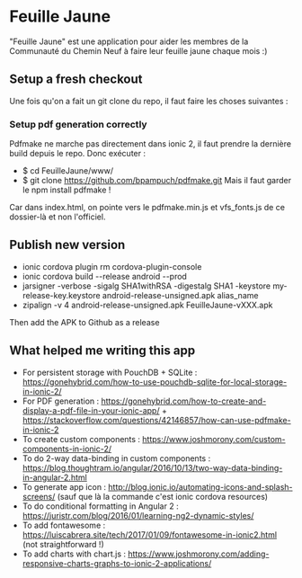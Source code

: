 # Feuille Jaune

"Feuille Jaune" est une application pour aider les membres de la Communauté du Chemin Neuf à faire leur feuille jaune chaque mois :)

## Setup a fresh checkout

Une fois qu'on a fait un git clone du repo, il faut faire les choses suivantes :

### Setup pdf generation correctly

Pdfmake ne marche pas directement dans ionic 2, il faut prendre la dernière build depuis le repo. Donc exécuter :
* $ cd  FeuilleJaune/www/
* $ git clone https://github.com/bpampuch/pdfmake.git
Mais il faut garder le npm install pdfmake !

Car dans index.html, on pointe vers le pdfmake.min.js et vfs_fonts.js de ce dossier-là et non l'officiel.

## Publish new version

* ionic cordova plugin rm cordova-plugin-console
* ionic cordova build --release android --prod
* jarsigner -verbose -sigalg SHA1withRSA -digestalg SHA1 -keystore my-release-key.keystore android-release-unsigned.apk alias_name
* zipalign -v 4 android-release-unsigned.apk FeuilleJaune-vXXX.apk

Then add the APK to Github as a release

## What helped me writing this app

* For persistent storage with PouchDB + SQLite : https://gonehybrid.com/how-to-use-pouchdb-sqlite-for-local-storage-in-ionic-2/
* For PDF generation : https://gonehybrid.com/how-to-create-and-display-a-pdf-file-in-your-ionic-app/ + https://stackoverflow.com/questions/42146857/how-can-use-pdfmake-in-ionic-2
* To create custom components : https://www.joshmorony.com/custom-components-in-ionic-2/
* To do 2-way data-binding in custom components : https://blog.thoughtram.io/angular/2016/10/13/two-way-data-binding-in-angular-2.html
* To generate app icon : http://blog.ionic.io/automating-icons-and-splash-screens/ (sauf que là la commande c'est ionic cordova resources)
* To do conditional formatting in Angular 2 : https://juristr.com/blog/2016/01/learning-ng2-dynamic-styles/
* To add fontawesome : https://luiscabrera.site/tech/2017/01/09/fontawesome-in-ionic2.html (not straightforward !)
* To add charts with chart.js : https://www.joshmorony.com/adding-responsive-charts-graphs-to-ionic-2-applications/
